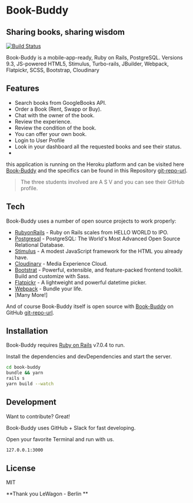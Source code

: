 # Book-Buddy
## Sharing books, sharing wisdom


[![Build Status](https://travis-ci.org/joemccann/dillinger.svg?branch=master)](https://travis-ci.org/joemccann/dillinger)

Book-Buddy is a mobile-app-ready,
Ruby on Rails, PostgreSQL. Versions 9.3, JS-powered HTML5, Stimulus, Turbo-rails, JBuilder, Webpack, Flatpickr, SCSS, Bootstrap, Cloudinary


## Features

- Search books from GoogleBooks API.
- Order a Book (Rent, Swapp or Buy).
- Chat with the owner of the book.
- Review the experience.
- Review the condition of the book.
- You can offer your own book.
- Login to User Profile
- Look in your dashboard all the requested books and see their status.
-

this application is running on the Heroku platform and can be visited here [Book-Buddy] and the specifics can be found in this Repository [git-repo-url].

> The three students involved are
> A
> S
> V
> and you can see their GitHub profile.


## Tech

Book-Buddy uses a number of open source projects to work properly:

- [RubyonRails] - Ruby on Rails scales from HELLO WORLD to IPO.
- [Postgresql] - PostgreSQL: The World's Most Advanced Open Source Relational Database.
- [Stimulus] - A modest JavaScript framework for the HTML you already have.
- [Cloudinary] - Media Experience Cloud.
- [Bootstrat] - Powerful, extensible, and feature-packed frontend toolkit. Build and customize with Sass.
- [Flatpickr] - A lightweight and powerful datetime picker.
- [Webpack] - Bundle your life.
- [Many More!]

And of course Book-Buddy itself is open source with [Book-Buddy]
 on GitHub [git-repo-url].

## Installation

Book-Buddy requires [Ruby on Rails](https://rubyonrails.org/) v7.0.4 to run.

Install the dependencies and devDependencies and start the server.

```sh
cd book-buddy
bundle && yarn
rails s
yarn build --watch
```


## Development

Want to contribute? Great!

Book-Buddy uses GitHub + Slack for fast developing.

Open your favorite Terminal and run with us.


```sh
127.0.0.1:3000
```

## License

MIT

**Thank you LeWagon - Berlin **

[//]: # (These are reference links used in the body of this note and get stripped out when the markdown processor does its job. There is no need to format nicely because it shouldn't be seen. Thanks SO - http://stackoverflow.com/questions/4823468/store-comments-in-markdown-syntax)

   [Book-Buddy]:<https://www.book-buddy.me/>
   [git-repo-url]: <https://github.com/dvnishshanka/book-buddy>
   [RubyonRails]: <https://rubyonrails.org/>
   [Postgresql]: <https://www.postgresql.org/>
   [Stimulus]: <https://stimulus.hotwired.dev/>
   [Cloudinary]: <https://cloudinary.com/>
   [Bootstrat]: <https://getbootstrap.com/>
   [Flatpickr]: <https://flatpickr.js.org/>
   [Webpack]: <https://webpack.js.org/>
